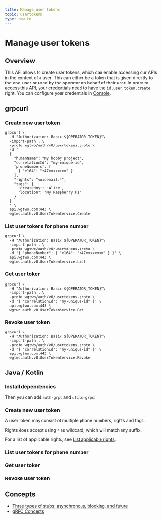 ```yaml
---
title: Manage user tokens
topic: usertokens
type: how-to
---
```


# Manage user tokens

## Overview

This API allows to create user tokens, which can enable accessing our APIs in the context of a user. This can either be
a token that is given directly to the end-user or used by the operator on behalf of their user.
In order to access this API, your credentials need to have the `id.user.token.create` right.
You can configure your credentials in [Console](https://console.wgtwo.com/api-keys-redirect).

<slot name="auth" />

## grpcurl

### Create new user token
```shell script
grpcurl \
  -H "Authorization: Basic ${OPERATOR_TOKEN}"\
  -import-path . \
  -proto wgtwo/auth/v0/usertokens.proto \
  -d '
  {
    "humanName": "My hobby project",
    "correlationId": "my-unique-id",
    "phoneNumbers": [
      { "e164": "+47xxxxxxxx" }
    ],
    "rights": "voicemail.*",
    "tags": {
      "createdBy": "Alice",
      "location": "My Raspberry PI"
    }
  }
  ' \
  api.wgtwo.com:443 \
  wgtwo.auth.v0.UserTokenService.Create
```

### List user tokens for phone number
```shell script
grpcurl \
  -H "Authorization: Basic ${OPERATOR_TOKEN}"\
  -import-path . \
  -proto wgtwo/auth/v0/usertokens.proto \
  -d '{ "phoneNumber": { "e164": "+47xxxxxxxx" } }' \
  api.wgtwo.com:443 \
  wgtwo.auth.v0.UserTokenService.List
```

### Get user token
```shell script
grpcurl \
  -H "Authorization: Basic ${OPERATOR_TOKEN}"\
  -import-path . \
  -proto wgtwo/auth/v0/usertokens.proto \
  -d '{ "correlationId": "my-unique-id" }' \
  api.wgtwo.com:443 \
  wgtwo.auth.v0.UserTokenService.Get
```

### Revoke user token
```shell script
grpcurl \
  -H "Authorization: Basic ${OPERATOR_TOKEN}"\
  -import-path . \
  -proto wgtwo/auth/v0/usertokens.proto \
  -d '{ "correlationId": "my-unique-id" }' \
  api.wgtwo.com:443 \
  wgtwo.auth.v0.UserTokenService.Revoke
```

## Java / Kotlin

### Install dependencies
<JitpackDependency />

Then you can add `auth-grpc` and `utils-grpc`:

<ClientDependencies :clients="['auth-grpc', 'utils-grpc']"/>

### Create new user token
A user token may consist of multiple phone numbers, rights and tags.

Rights does accept using `*` as wildcard, which will match any suffix.

For a list of applicable rights, see [List applicable rights](../list-applicable-rights/).

<GithubCode fileUrl="https://github.com/working-group-two/docs.wgtwo.com/blob/master/examples/usertokens/src/main/kotlin/CreateUserToken.kt" language="kotlin" />

### List user tokens for phone number
<GithubCode fileUrl="https://github.com/working-group-two/docs.wgtwo.com/blob/master/examples/usertokens/src/main/kotlin/ListUserToken.kt" language="kotlin" />

### Get user token
<GithubCode fileUrl="https://github.com/working-group-two/docs.wgtwo.com/blob/master/examples/usertokens/src/main/kotlin/GetUserToken.kt" language="kotlin" />

### Revoke user token
<GithubCode fileUrl="https://github.com/working-group-two/docs.wgtwo.com/blob/master/examples/usertokens/src/main/kotlin/RevokeUserToken.kt" language="kotlin" />

## Concepts
* [Three types of stubs: asynchronous, blocking, and future](https://grpc.io/docs/reference/java/generated-code/)
* [gRPC Concepts](https://grpc.io/docs/guides/concepts/)
